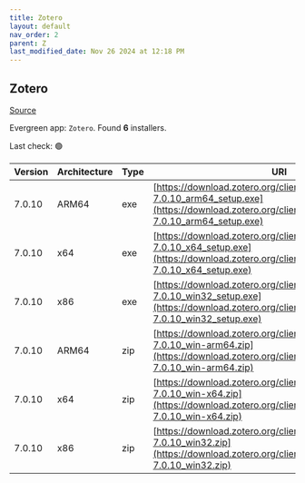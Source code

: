 ```yaml
---
title: Zotero
layout: default
nav_order: 2
parent: Z
last_modified_date: Nov 26 2024 at 12:18 PM
---
```


## Zotero

[Source](https://www.zotero.org/)

Evergreen app: `Zotero`. Found **6** installers.

Last check: 🟢

| Version | Architecture | Type | URI                                                                                                                                                                |
| ------- | ------------ | ---- | ------------------------------------------------------------------------------------------------------------------------------------------------------------------ |
| 7.0.10  | ARM64        | exe  | [https://download.zotero.org/client/release/7.0.10/Zotero-7.0.10_arm64_setup.exe](https://download.zotero.org/client/release/7.0.10/Zotero-7.0.10_arm64_setup.exe) |
| 7.0.10  | x64          | exe  | [https://download.zotero.org/client/release/7.0.10/Zotero-7.0.10_x64_setup.exe](https://download.zotero.org/client/release/7.0.10/Zotero-7.0.10_x64_setup.exe)     |
| 7.0.10  | x86          | exe  | [https://download.zotero.org/client/release/7.0.10/Zotero-7.0.10_win32_setup.exe](https://download.zotero.org/client/release/7.0.10/Zotero-7.0.10_win32_setup.exe) |
| 7.0.10  | ARM64        | zip  | [https://download.zotero.org/client/release/7.0.10/Zotero-7.0.10_win-arm64.zip](https://download.zotero.org/client/release/7.0.10/Zotero-7.0.10_win-arm64.zip)     |
| 7.0.10  | x64          | zip  | [https://download.zotero.org/client/release/7.0.10/Zotero-7.0.10_win-x64.zip](https://download.zotero.org/client/release/7.0.10/Zotero-7.0.10_win-x64.zip)         |
| 7.0.10  | x86          | zip  | [https://download.zotero.org/client/release/7.0.10/Zotero-7.0.10_win32.zip](https://download.zotero.org/client/release/7.0.10/Zotero-7.0.10_win32.zip)             |
